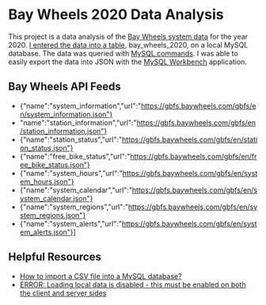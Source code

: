 # Bay Wheels 2020 Data Analysis

This project is a data analysis of the [Bay Wheels system data](https://www.lyft.com/bikes/bay-wheels/system-data) for the year 2020. [I entered the data into a table](analaysis/table_creations.sql), bay_wheels_2020, on a local MySQL database. The data was queried with [MySQL commands](analysis/data_queries). I was able to easily export the data into JSON with the [MySQL Workbench](https://dev.mysql.com/doc/workbench/en/) application.

## Bay Wheels API Feeds
 - {"name":"system_information","url":"https://gbfs.baywheels.com/gbfs/en/system_information.json"}
 - "name":"station_information","url":"https://gbfs.baywheels.com/gbfs/en/station_information.json"}
 - {"name":"station_status","url":"https://gbfs.baywheels.com/gbfs/en/station_status.json"}
 - {"name":"free_bike_status","url":"https://gbfs.baywheels.com/gbfs/en/free_bike_status.json"}
 - {"name":"system_hours","url":"https://gbfs.baywheels.com/gbfs/en/system_hours.json"}
 - {"name":"system_calendar","url":"https://gbfs.baywheels.com/gbfs/en/system_calendar.json"}
 - {"name":"system_regions","url":"https://gbfs.baywheels.com/gbfs/en/system_regions.json"}
 - {"name":"system_alerts","url":"https://gbfs.baywheels.com/gbfs/en/system_alerts.json"}]


## Helpful Resources
- [How to import a CSV file into a MySQL database?](https://medium.com/@AviGoom/how-to-import-a-csv-file-into-a-mysql-database-ef8860878a68)
- [ERROR: Loading local data is disabled - this must be enabled on both the client and server sides](https://stackoverflow.com/questions/59993844/error-loading-local-data-is-disabled-this-must-be-enabled-on-both-the-client)
